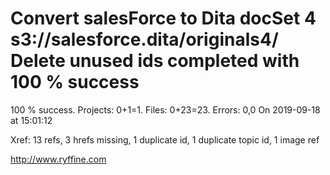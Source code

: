 # Convert salesForce to Dita docSet 4 s3://salesforce.dita/originals4/ Delete unused ids completed with 100 % success

100 % success. Projects: 0+1=1.  Files: 0+23=23. Errors: 0,0  On 2019-09-18 at 15:01:12

Xref: 13 refs, 3 hrefs missing, 1 duplicate id, 1 duplicate topic id, 1 image ref



http://www.ryffine.com
